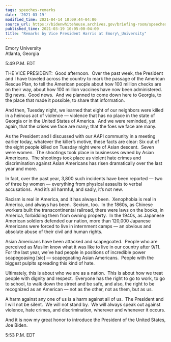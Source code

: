 ```yaml
---
tags: speeches-remarks
date: '2021-03-19'
modified_time: 2021-04-14 10:09:44-04:00
source_url: https://bidenwhitehouse.archives.gov/briefing-room/speeches-remarks/2021/03/19/remarks-by-vice-president-harris-at-emory-university/
published_time: 2021-03-19 10:05:00-04:00
title: "Remarks by Vice President Harris at Emory\_University"
---
```

 
Emory University  
Atlanta, Georgia

5:49 P.M. EDT  
  
THE VICE PRESIDENT:  Good afternoon.  Over the past week, the President
and I have traveled across the country to mark the passage of the
American Rescue Plan, to tell the American people about how 100 million
checks are on their way, about how 100 million vaccines have now been
administered.  Big news.  Good news.  And we planned to come down here
to Georgia, to the place that made it possible, to share that
information.  
  
And then, Tuesday night, we learned that eight of our neighbors were
killed in a heinous act of violence — violence that has no place in the
state of Georgia or in the United States of America.  And we were
reminded, yet again, that the crises we face are many; that the foes we
face are many.  
  
As the President and I discussed with our AAPI community in a meeting
earlier today, whatever the killer’s motive, these facts are clear: Six
out of the eight people killed on Tuesday night were of Asian descent. 
Seven were women.  The shootings took place in businesses owned by Asian
Americans.  The shootings took place as violent hate crimes and
discrimination against Asian Americans has risen dramatically over the
last year and more.  
  
In fact, over the past year, 3,800 such incidents have been reported —
two of three by women — everything from physical assaults to verbal
accusations.  And it’s all harmful, and sadly, it’s not new.  
  
Racism is real in America, and it has always been.  Xenophobia is real
in America, and always has been.  Sexism, too.  In the 1860s, as Chinese
workers built the transcontinental railroad, there were laws on the
books, in America, forbidding them from owning property.  In the 1940s,
as Japanese American soldiers defended our nation, more than 120,000
Japanese Americans were forced to live in internment camps — an obvious
and absolute abuse of their civil and human rights.  
  
Asian Americans have been attacked and scapegoated.  People who are
perceived as Muslim know what it was like to live in our country after
9/11.  For the last year, we’ve had people in positions of incredible
power scapegoasing \[sic\] — scapegoating Asian Americans.  People with
the biggest pulpits spreading this kind of hate.  
  
Ultimately, this is about who we are as a nation.  This is about how we
treat people with dignity and respect.  Everyone has the right to go to
work, to go to school, to walk down the street and be safe, and also,
the right to be recognized as an American — not as the other, not as
them, but as us.   
  
A harm against any one of us is a harm against all of us.  The President
and I will not be silent.  We will not stand by.  We will always speak
out against violence, hate crimes, and discrimination, wherever and
whenever it occurs.  
  
And it is now my great honor to introduce the President of the United
States, Joe Biden.  
  
5:53 P.M. EDT  
